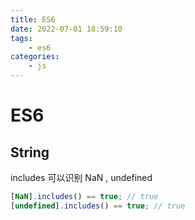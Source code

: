 ```yaml
---
title: ES6
date: 2022-07-01 18:59:10
tags:
    - es6
categories:
    - js
---
```


# ES6

## String
includes 可以识别 NaN , undefined

```javascript
[NaN].includes() == true; // true
[undefined].includes() == true; // true
```
